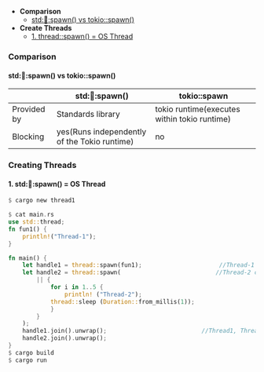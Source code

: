 - **Comparison**
  - [std::thread::spawn() vs tokio::spawn()](#vs1)
- **Create Threads**
  - [1. thread::spawn() = OS Thread](#ts)

### Comparison
<a name=vs1></a>
#### std::thread::spawn() vs tokio::spawn()
| | std::thread::spawn() | tokio::spawn |
|---|---|---|
| Provided by | Standards library | tokio runtime(executes within tokio runtime) |
| Blocking | yes(Runs independently of the Tokio runtime) | no |


### Creating Threads
<a name=ts></a>
#### 1. std::thread::spawn() = OS Thread
```rs
$ cargo new thread1

$ cat main.rs
use std::thread;
fn fun1() {
	println!("Thread-1");
}

fn main() {
	let handle1 = thread::spawn(fun1);                      //Thread-1
	let handle2 = thread::spawn(                           //Thread-2 created using closure       
		|| {
		    for i in 1..5 {
		    	println! ("Thread-2");
			thread::sleep (Duration::from_millis(1));
		    }
		}
	);
	handle1.join().unwrap();                           //Thread1, Thread2 are joinable. main will not exit without t1,t2
	handle2.join().unwrap();
}
$ cargo build
$ cargo run
```


